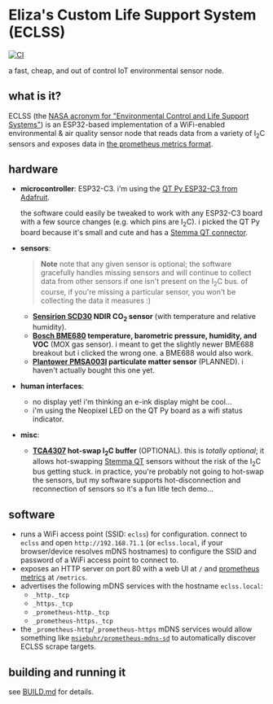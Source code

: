 # Eliza's Custom Life Support System (ECLSS)

[![CI](https://github.com/hawkw/eclss-idf/actions/workflows/ci.yml/badge.svg?branch=main)](https://github.com/hawkw/eclss-idf/actions/workflows/ci.yml)

a fast, cheap, and out of control IoT environmental sensor node.

## what is it?

ECLSS (the [NASA acronym for "Environmental Control and Life Support
Systems"][nasa]) is an ESP32-based implementation of a WiFi-enabled
environmental & air quality sensor node that reads data from a variety of
I<sub>2</sub>C sensors and exposes data in [the prometheus metrics
format][prom].

[nasa]: https://www.nasa.gov/centers/marshall/history/eclss.html

## hardware

- **microcontroller**: ESP32-C3. i'm using the [QT Py ESP32-C3 from
  Adafruit][qtpy].

  the software could easily be tweaked to work with any ESP32-C3 board with a
  few source changes (e.g. which pins are I<sub>2</sub>C). i picked the QT Py
  board because it's small and cute and has a [Stemma QT connector][stemmaqt].
- **sensors**:
  > **Note**
  > note that any given sensor is optional; the software gracefully handles
  > missing sensors and will continue to collect data from other sensors if one
  > isn't present on the I<sub>2</sub>C bus. of course, if you're missing a
  > particular sensor, you won't be collecting the data it measures :)

  + **[Sensirion SCD30][scd30] NDIR CO<sub>2</sub> sensor** (with temperature
    and relative humidity).
  + **[Bosch BME680][bme680] temperature, barometric pressure, humidity, and
    VOC** (MOX gas sensor). i meant to get the slightly newer BME688 breakout
    but i clicked the wrong one. a BME688 would also work.
  + **[Plantower PMSA003I][pmsa003i] particulate matter sensor** (PLANNED). i
    haven't actually bought this one yet.
- **human interfaces**:
  + no display yet! i'm thinking an e-ink display might be cool...
  + i'm using the Neopixel LED on the QT Py board as a wifi status indicator.
- **misc**:
  + **[TCA4307] hot-swap I<sub>2</sub>C buffer** (OPTIONAL). this is *totally
    optional*; it allows hot-swapping [Stemma QT][stemmaqt] sensors without the
    risk of the I<sub>2</sub>C bus getting stuck. in practice, you're probably
    not going to hot-swap the sensors, but my software supports
    hot-disconnection and reconnection of sensors so it's a fun litle tech demo...

[qtpy]: https://www.adafruit.com/product/5405
[scd30]: https://www.adafruit.com/product/4867
[bme680]: https://www.adafruit.com/product/3660
[pmsa003i]: https://www.adafruit.com/product/4632
[TCA4307]: https://www.adafruit.com/product/5159
[stemmaqt]: https://learn.adafruit.com/introducing-adafruit-stemma-qt/what-is-stemma-qt

## software

- runs a WiFi access point (SSID: `eclss`) for configuration. connect to `eclss`
  and open `http://192.168.71.1` (or `eclss.local`, if your browser/device
  resolves mDNS hostnames) to configure the SSID and password of a WiFi
  access point to connect to.
- exposes an HTTP server on port 80 with a web UI at `/` and
  [prometheus metrics][prom] at `/metrics`.
- advertises the following mDNS services with the hostname `eclss.local`:
  + `_http._tcp`
  + `_https._tcp`
  + `_prometheus-http._tcp`
  + `_prometheus-https._tcp`
- the `_prometheus-http`/`_prometheus-https` mDNS services would allow something
  like [`msiebuhr/prometheus-mdns-sd`] to automatically discover ECLSS scrape
  targets.

[prom]: https://prometheus.io/docs/instrumenting/exposition_formats/#text-based-format
[`msiebuhr/prometheus-mdns-sd`]: https://github.com/msiebuhr/prometheus-mdns-sd

## building and running it

see [BUILD.md](../BUILD.md) for details.
